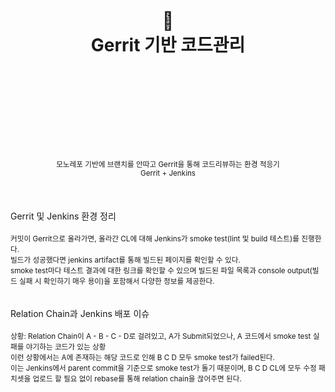 <div align="center">
  <h1>
    <br/>
    <br/>
    🦊
    <br />
    Gerrit 기반 코드관리
    <br />
    <br />
    <br />
    <br />
  </h1>
  <sup>
    <br />
    <br />
    <br />
    모노레포 기반에 브랜치를 안따고 Gerrit을 통해 코드리뷰하는 환경 적응기
    <br />
    Gerrit + Jenkins
  </sup>
  <br />
  <br />
  <br />
  <br />
</div>
<div>
  Gerrit 및 Jenkins 환경 정리
  <br />
  <br />
  <sup>
    커밋이 Gerrit으로 올라가면, 올라간 CL에 대해 Jenkins가 smoke test(lint 및 build 테스트)를 진행한다.<br />
    빌드가 성공했다면 jenkins artifact를 통해 빌드된 페이지를 확인할 수 있다.<br />
    smoke test마다 테스트 결과에 대한 링크를 확인할 수 있으며 빌드된 파일 목록과 console output(빌드 실패 시 확인하기 매우 용이)을 포함해서 다양한 정보를 제공한다.<br />
  </sup>
</div>
<br />
<br />
<div>
  Relation Chain과 Jenkins 배포 이슈
  <br />
  <br />
  <sup>
    상황: Relation Chain이 A - B - C - D로 걸려있고, A가 Submit되었으나, A 코드에서 smoke test 실패를 야기하는 코드가 있는 상황<br />
    이런 상황에서는 A에 존재하는 해당 코드로 인해 B C D 모두 smoke test가 failed된다.<br />
    이는 Jenkins에서 parent commit을 기준으로 smoke test가 돌기 때문이며, B C D CL에 모두 수정 패치셋을 업로드 할 필요 없이 rebase를 통해 relation chain을 끊어주면 된다.<br />
  </sup>
</div>
<br />
<br />
